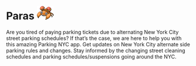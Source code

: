 # Paras ![Paras](cryptonym.png)

Are you tired of paying parking tickets due to alternating New York City street parking schedules? If that’s the case, we are here to help you with this amazing Parking NYC app. Get updates on New York City alternate side parking rules and changes. Stay informed by the changing street cleaning schedules and parking schedules/suspensions going around the NYC.
